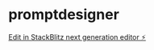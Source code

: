 # promptdesigner

[Edit in StackBlitz next generation editor ⚡️](https://stackblitz.com/~/github.com/binksdesign/promptdesigner)